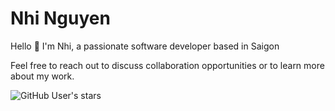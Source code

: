 # Nhi Nguyen

Hello 👋
I'm Nhi, a passionate software developer based in Saigon

Feel free to reach out to discuss collaboration opportunities or to learn more about my work.

![GitHub User's stars](https://img.shields.io/github/stars/nguyennhi263)
